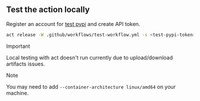 ## Test the action locally

Register an account for [test pypi](https://test.pypi.org/) and create API token.

```bash
act release -W .github/workflows/test-workflow.yml -s <test-pypi-token>
```

> [!IMPORTANT]
> Local testing with act doesn't run currently due to upload/download artifacts issues.

> [!NOTE]  
> You may need to add `--container-architecture linux/amd64` on your machine.
